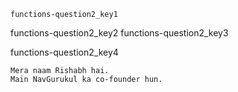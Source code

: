 ```ngMeta
functions-question2_key1
```

functions-question2_key2
functions-question2_key3


functions-question2_key4


```
Mera naam Rishabh hai.
Main NavGurukul ka co-founder hun.
```
